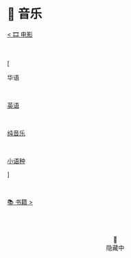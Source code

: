 # 🎹 音乐


<div class="nav-tab">
  <a href="../movies"><p class="not">< 🎞️ 电影</p></a>&nbsp;&nbsp;
  <p class="bord">[</p>
  <p class="now">华语</p>&nbsp;
  <a href="../music-en"><p class="not">英语</p></a>&nbsp;
  <a href="../music-light"><p class="not">纯音乐</p></a>&nbsp;
  <a href="../music-other"><p class="not">小语种</p></a>
  <p class="bord">]</p>&nbsp;&nbsp;
  <a href="../books"><p class="not">📚 书籍 ></p></a>&nbsp;
</div>

<center><br><br>🔐<br>隐藏中</center>
